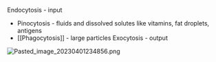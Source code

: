 Endocytosis - input

* Pinocytosis - fluids and dissolved solutes like vitamins, fat droplets, antigens
* \[\[Phagocytosis]] - large particles
  Exocytosis - output

![Pasted\_image\_20230401234856.png](pasted_image_20230401234856.png)
